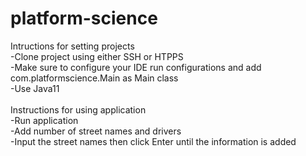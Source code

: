 # platform-science

Intructions for setting projects<br />
-Clone project using either SSH or HTPPS<br />
-Make sure to configure your IDE run configurations and add com.platformscience.Main as Main class<br />
-Use Java11<br />
<br />
Instructions for using application<br />
-Run application<br />
-Add number of street names and drivers<br />
-Input the street names then click Enter until the information is added<br />
